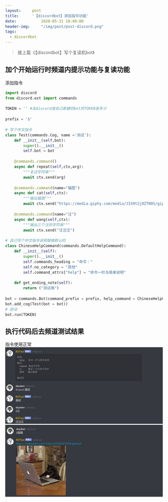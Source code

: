 ```yaml
---
layout: 	post
title: 		'【discordbot】添加指令功能'
date:       	2020-05-31 18:00:00
header-img: 	"/img/post/post-discord.png"
tags:
  - discordbot
---
```

>接上篇《【discordbot】写个复读机bot》


## 加个开始运行时频道内提示功能与复读功能
添加指令
```python
import discord
from discord.ext import commands

TOKEN = '' #去discord查自己新建的bot的TOKEN是多少

prefix = '$' 

# 写个中文指令
class Test(commands.Cog, name ='测试'):
    def __init__(self,bot):
        super().__init__()
        self.bot = bot

    @commands.command()
    async def repeat(self,ctx,arg):
        """复述字符串"""
        await ctx.send(arg)

    @commands.command(name="猫图")
    async def cat(self,ctx):
        """输出猫图"""
        await ctx.send("https://media.giphy.com/media/JIX9t2j0ZTN9S/giphy.gif")

    @commands.command(name="汪")
    async def wang(self,ctx):
        """输出三个汪的字符串"""
        await ctx.send("汪汪汪")

# 自己写个中文指令说明替换默认的
class ChineseHelpCommand(commands.DefaultHelpCommand):
    def __init__(self):
        super().__init__()
        self.commands_heading = "命令："
        self.no_category = "其他"
        self.command_attrs["help"] = "命令一栏与简单说明"

    def get_ending_note(self):
        return ("测试用")

bot = commands.Bot(command_prefix = prefix, help_command = ChineseHelpCommand())
bot.add_cog(Test(bot = bot))
# 启动
bot.run(TOKEN)
```

## 执行代码后去频道测试结果

指令使用正常
![](/img/post/in-post/post-discord-20053104.png)
![](/img/post/in-post/post-discord-20053105.png)